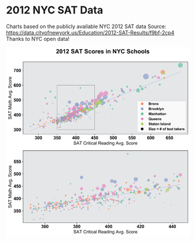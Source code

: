# 2012 NYC SAT Data
Charts based on the publicly available NYC 2012 SAT data
Source: https://data.cityofnewyork.us/Education/2012-SAT-Results/f9bf-2cp4
Thanks to NYC open data!

![Chart](https://github.com/Ecalzo/2012_NYC_SAT_Data/blob/master/SAT_NYC.png)

